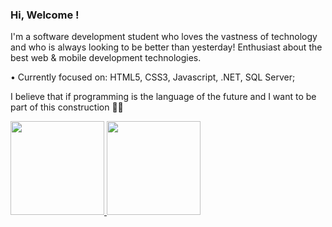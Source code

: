 ### Hi, Welcome ! 

I'm a software development student who loves the vastness of technology and who is always looking to be better than yesterday! Enthusiast about the best web & mobile development technologies.

• Currently focused on: HTML5, CSS3, Javascript, .NET, SQL Server; 

I believe that if programming is the language of the future and I want to be part of this construction 👩‍💻

<a href="https://github.com/camilasmarques">
  <img height="150em" src="https://github-readme-stats.vercel.app/api?username=camilasmarques&theme=dracula&show_icons=true"/>
  <img height="150em" src="https://github-readme-stats.vercel.app/api/top-langs/?username=camilasmarques&layout=compact&theme=dracula"/>
<div>
